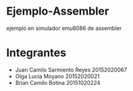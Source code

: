  # Ejemplo-Assembler
 ejemplo en simulador emu8086 de assembler
 
 # Integrantes
* Juan Camilo Sarmiento Reyes 20152020067
* Olga Lucia Moyano           20152020021
* Brian Camilo Botina         20151020224
